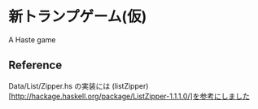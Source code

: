 新トランプゲーム(仮)
=====================
A Haste game

Reference
----------
Data/List/Zipper.hs の実装には (listZipper)[http://hackage.haskell.org/package/ListZipper-1.1.1.0/]を参考にしました
